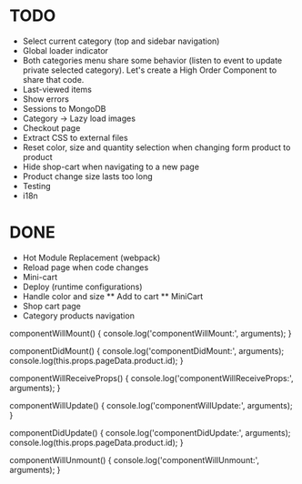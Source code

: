 
# TODO
* Select current category (top and sidebar navigation)
* Global loader indicator
* Both categories menu share some behavior (listen to event to update private
	selected category). Let's create a High Order Component to share that code.
* Last-viewed items
* Show errors
* Sessions to MongoDB
* Category -> Lazy load images
* Checkout page
* Extract CSS to external files
* Reset color, size and quantity selection when changing form product to product
* Hide shop-cart when navigating to a new page
* Product change size lasts too long
* Testing
* i18n

# DONE
* Hot Module Replacement (webpack)
* Reload page when code changes
* Mini-cart
* Deploy (runtime configurations)
* Handle color and size
** Add to cart
** MiniCart
* Shop cart page
* Category products navigation


componentWillMount() {
	console.log('componentWillMount:', arguments);
}

componentDidMount() {
	console.log('componentDidMount:', arguments);
	console.log(this.props.pageData.product.id);
}

componentWillReceiveProps() {
	console.log('componentWillReceiveProps:', arguments);
}

componentWillUpdate() {
	console.log('componentWillUpdate:', arguments);
}

componentDidUpdate() {
	console.log('componentDidUpdate:', arguments);
	console.log(this.props.pageData.product.id);
}

componentWillUnmount() {
	console.log('componentWillUnmount:', arguments);
}

